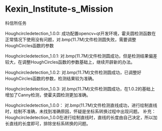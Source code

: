 # Kexin_Institute-s_Mission
科信所任务

Houghcircledetection_1.0.0:
成功配置opencv+qt开发环境，霍夫圆检测函数在正常情况下使用没有问题，对.bmp(11.7M)文件检测圆失败，需要调整HoughCircles函数的参数

Houghcircledetection_1.0.1:
对.bmp(11.7M)文件检测圆成功，但是检测结果偏差较大，在调整HoughCircles函数的参数基础上，继续开辟新的办法。

Houghcircledetection_1.0.2:
对.bmp(11.7M)文件检测圆成功，已调整好HoughCircles函数的参数，检测结果较为准确。

Houghcircledetection_1.0.3:
对.bmp(11.7M)文件检测圆成功，在1.0.2的基础上增加了Canny检测，使霍夫圆检测更加准确。

Houghcircledetection_1.0.0：
对.bmp(11.7M)文件检测直线成功，进行绘制直线时，绘制不准确，未找到准确原因，怀疑是坐标系转换过程中出现问题。
补充：Houghcircledetection_1.0.0在进行绘制直线时，直线的长度由自己决定，所以加长直线的长度即可，排除坐标系转换的问题。


